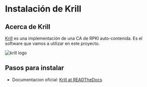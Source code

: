 # Instalación de Krill

## Acerca de Krill

[Krill](https://www.nlnetlabs.nl/projects/rpki/krill/) es una implementación de una CA de RPKI auto-contenida. Es el software que vamos a utilizar en este proyecto.

![krill logo](https://nlnetlabs.nl/static/logos/Krill/Krill_Logo_FC.svg)

## Pasos para instalar

- Documentacion oficial: [Krill at READTheDocs](https://krill.docs.nlnetlabs.nl/en/stable/)
